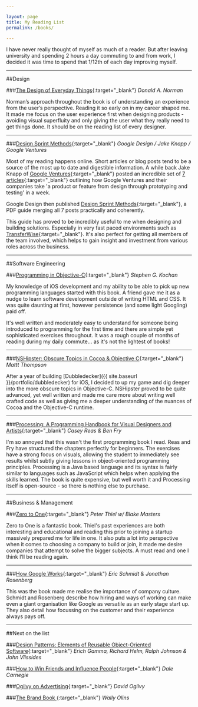```yaml
---

layout: page
title: My Reading List
permalink: /books/

---
```


I have never really thought of myself as much of a reader. But after leaving university and spending 2 hours a day commuting to and from work, I decided it was time to spend that 1/12th of each day improving myself.

---

##Design

###[The Design of Everyday Things](http://www.amazon.co.uk/Design-Everyday-Things-revised-expanded/dp/0262525674){:target="_blank"} *Donald A. Norman*

Norman’s approach throughout the book is of understanding an experience from the user’s perspective. Reading it so early on in my career shaped me. It made me focus on the user experience first when designing products - avoiding visual superfluity and only giving the user what they really need to get things done. It should be on the reading list of every designer.

---

###[Design Sprint Methods](https://developers.google.com/design-sprint/downloads/DesignSprintMethods.pdf){:target="_blank"} *Google Design / Jake Knapp / Google Ventures*

Most of my reading happens online. Short articles or blog posts tend to be a source of the most up to date and digestible information. A while back Jake Knapp of [Google Ventures](http://gv.com){:target="_blank"} posted an incredible set of [7 articles](http://www.designstaff.org/articles/product-design-sprint-2012-10-02.html){:target="_blank"} outlining how Google Ventures and their companies take 'a product or feature from design through prototyping and testing' in a week.

Google Design then published [Design Sprint Methods](https://developers.google.com/design-sprint/downloads/DesignSprintMethods.pdf){:target="_blank"}, a PDF guide merging all 7 posts practically and coherently.

This guide has proved to be incredibly useful to me when designing and building solutions. Especially in very fast paced environments such as [TransferWise](http://transferwise.com/kish){:target="_blank"}. It's also perfect for getting all members of the team involved, which helps to gain insight and investment from various roles across the business.


---


##Software Engineering

###[Programming in Objective-C](http://www.amazon.co.uk/Programming-Objective-C-Developers-Library-Stephen/dp/0321967607/){:target="_blank"} *Stephen G. Kochan*

My knowledge of iOS development and my ability to be able to pick up new programming languages started with this book. A friend gave me it as a nudge to learn software development outside of writing HTML and CSS. It was quite daunting at first, however persistence (and some light Googling) paid off.

It's well written and moderately easy to understand for someone being introduced to programming for the first time and there are simple yet sophisticated exercises throughout. It was a rough couple of months of reading during my daily commute... as it's not the lightest of books! 

---

###[NSHipster: Obscure Topics in Cocoa & Objective C](http://www.amazon.co.uk/NSHipster-Obscure-Topics-Cocoa-Objective/dp/0991218205/){:target="_blank"} *Mattt Thompson*

After a year of building [Dubbledecker]({{ site.baseurl }}/portfolio/dubbledecker) for iOS, I decided to up my game and dig deeper into the more obscure topics in Objective-C. NSHipster proved to be quite advanced, yet well written and made me care more about writing well crafted code as well as giving me a deeper understanding of the nuances of Cocoa and the Objective-C runtime.

---

###[Processing: A Programming Handbook for Visual Designers and Artists](http://www.amazon.co.uk/Processing-Programming-Handbook-Designers-Artists/dp/026202828X/){:target="_blank"} *Casey Reas & Ben Fry*

I'm so annoyed that this wasn't the first programming book I read. Reas and Fry have structured the chapters perfectly for beginners. The exercises have a strong focus on visuals, allowing the student to immediately see results  whilst subtly giving lessons in object-oriented programming principles. Processing is a Java based language and its syntax is fairly similar to languages such as JavaScript which helps when applying the skills learned. The book is quite expensive, but well worth it and Processing itself is open-source - so there is nothing else to purchase.


---



##Business & Management

###[Zero to One](http://www.amazon.co.uk/Zero-One-Notes-Start-Future/dp/0753555204/){:target="_blank"} *Peter Thiel w/ Blake Masters*

Zero to One is a fantastic book. Thiel's past experiences are both interesting and educational and reading this prior to joining a startup massively prepared me for life in one. It also puts a lot into perspective when it comes to choosing a company to build or join, it made me desire companies that attempt to solve the bigger subjects. A must read and one I think I’ll be reading again.

---

###[How Google Works](http://www.amazon.co.uk/How-Google-Works-Eric-Schmidt/dp/1444792490/){:target="_blank"} *Eric Schmidt & Jonathan Rosenberg*

This was the book made me realise the importance of company culture. Schmidt and Rosenberg describe how hiring and ways of working can make even a giant organisation like Google as versatile as an early stage start up. They also detail how focussing on the customer and their experience always pays off.

---


##Next on the list

###[Design Patterns: Elements of Reusable Object-Oriented Software](http://www.amazon.co.uk/Design-patterns-elements-reusable-object-oriented/dp/0201633612){:target="_blank"} *Erich Gamma, Richard Helm, Ralph Johnson & John Vlissides*

###[How to Win Friends and Influence People](http://www.amazon.co.uk/How-Win-Friends-Influence-People/dp/0091906814/){:target="_blank"} *Dale Carnegie*

###[Ogilvy on Advertising](http://www.amazon.co.uk/Ogilvy-Advertising-David/dp/1853756156){:target="_blank"} *David Ogilvy*

###[The Brand Book ](http://www.amazon.co.uk/Wally-Olins-Brand-Handbook/dp/0500514089/){:target="_blank"} *Wally Olins*
